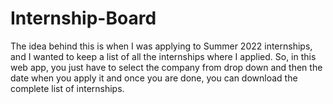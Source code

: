 # Internship-Board
The idea behind this is when I was applying to Summer 2022 internships, and I wanted to keep a list of all the internships where I applied. 
So, in this web app, you just have to select the company from drop down and then the date when you apply it and once you are done, you can download the complete 
list of internships.
